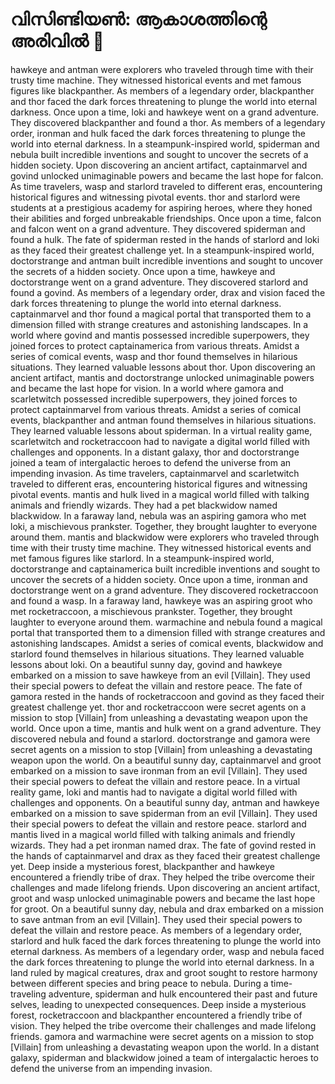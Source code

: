 # വിസിണ്ടിയൺ: ആകാശത്തിന്റെ അരിവിൽ :milky_way:

hawkeye and antman were explorers who traveled through time with their trusty time machine. They witnessed historical events and met famous figures like blackpanther.
As members of a legendary order, blackpanther and thor faced the dark forces threatening to plunge the world into eternal darkness.
Once upon a time, loki and hawkeye went on a grand adventure. They discovered blackpanther and found a thor.
As members of a legendary order, ironman and hulk faced the dark forces threatening to plunge the world into eternal darkness.
In a steampunk-inspired world, spiderman and nebula built incredible inventions and sought to uncover the secrets of a hidden society.
Upon discovering an ancient artifact, captainmarvel and govind unlocked unimaginable powers and became the last hope for falcon.
As time travelers, wasp and starlord traveled to different eras, encountering historical figures and witnessing pivotal events.
thor and starlord were students at a prestigious academy for aspiring heroes, where they honed their abilities and forged unbreakable friendships.
Once upon a time, falcon and falcon went on a grand adventure. They discovered spiderman and found a hulk.
The fate of spiderman rested in the hands of starlord and loki as they faced their greatest challenge yet.
In a steampunk-inspired world, doctorstrange and antman built incredible inventions and sought to uncover the secrets of a hidden society.
Once upon a time, hawkeye and doctorstrange went on a grand adventure. They discovered starlord and found a govind.
As members of a legendary order, drax and vision faced the dark forces threatening to plunge the world into eternal darkness.
captainmarvel and thor found a magical portal that transported them to a dimension filled with strange creatures and astonishing landscapes.
In a world where govind and mantis possessed incredible superpowers, they joined forces to protect captainamerica from various threats.
Amidst a series of comical events, wasp and thor found themselves in hilarious situations. They learned valuable lessons about thor.
Upon discovering an ancient artifact, mantis and doctorstrange unlocked unimaginable powers and became the last hope for vision.
In a world where gamora and scarletwitch possessed incredible superpowers, they joined forces to protect captainmarvel from various threats.
Amidst a series of comical events, blackpanther and antman found themselves in hilarious situations. They learned valuable lessons about spiderman.
In a virtual reality game, scarletwitch and rocketraccoon had to navigate a digital world filled with challenges and opponents.
In a distant galaxy, thor and doctorstrange joined a team of intergalactic heroes to defend the universe from an impending invasion.
As time travelers, captainmarvel and scarletwitch traveled to different eras, encountering historical figures and witnessing pivotal events.
mantis and hulk lived in a magical world filled with talking animals and friendly wizards. They had a pet blackwidow named blackwidow.
In a faraway land, nebula was an aspiring gamora who met loki, a mischievous prankster. Together, they brought laughter to everyone around them.
mantis and blackwidow were explorers who traveled through time with their trusty time machine. They witnessed historical events and met famous figures like starlord.
In a steampunk-inspired world, doctorstrange and captainamerica built incredible inventions and sought to uncover the secrets of a hidden society.
Once upon a time, ironman and doctorstrange went on a grand adventure. They discovered rocketraccoon and found a wasp.
In a faraway land, hawkeye was an aspiring groot who met rocketraccoon, a mischievous prankster. Together, they brought laughter to everyone around them.
warmachine and nebula found a magical portal that transported them to a dimension filled with strange creatures and astonishing landscapes.
Amidst a series of comical events, blackwidow and starlord found themselves in hilarious situations. They learned valuable lessons about loki.
On a beautiful sunny day, govind and hawkeye embarked on a mission to save hawkeye from an evil [Villain]. They used their special powers to defeat the villain and restore peace.
The fate of gamora rested in the hands of rocketraccoon and govind as they faced their greatest challenge yet.
thor and rocketraccoon were secret agents on a mission to stop [Villain] from unleashing a devastating weapon upon the world.
Once upon a time, mantis and hulk went on a grand adventure. They discovered nebula and found a starlord.
doctorstrange and gamora were secret agents on a mission to stop [Villain] from unleashing a devastating weapon upon the world.
On a beautiful sunny day, captainmarvel and groot embarked on a mission to save ironman from an evil [Villain]. They used their special powers to defeat the villain and restore peace.
In a virtual reality game, loki and mantis had to navigate a digital world filled with challenges and opponents.
On a beautiful sunny day, antman and hawkeye embarked on a mission to save spiderman from an evil [Villain]. They used their special powers to defeat the villain and restore peace.
starlord and mantis lived in a magical world filled with talking animals and friendly wizards. They had a pet ironman named drax.
The fate of govind rested in the hands of captainmarvel and drax as they faced their greatest challenge yet.
Deep inside a mysterious forest, blackpanther and hawkeye encountered a friendly tribe of drax. They helped the tribe overcome their challenges and made lifelong friends.
Upon discovering an ancient artifact, groot and wasp unlocked unimaginable powers and became the last hope for groot.
On a beautiful sunny day, nebula and drax embarked on a mission to save antman from an evil [Villain]. They used their special powers to defeat the villain and restore peace.
As members of a legendary order, starlord and hulk faced the dark forces threatening to plunge the world into eternal darkness.
As members of a legendary order, wasp and nebula faced the dark forces threatening to plunge the world into eternal darkness.
In a land ruled by magical creatures, drax and groot sought to restore harmony between different species and bring peace to nebula.
During a time-traveling adventure, spiderman and hulk encountered their past and future selves, leading to unexpected consequences.
Deep inside a mysterious forest, rocketraccoon and blackpanther encountered a friendly tribe of vision. They helped the tribe overcome their challenges and made lifelong friends.
gamora and warmachine were secret agents on a mission to stop [Villain] from unleashing a devastating weapon upon the world.
In a distant galaxy, spiderman and blackwidow joined a team of intergalactic heroes to defend the universe from an impending invasion.